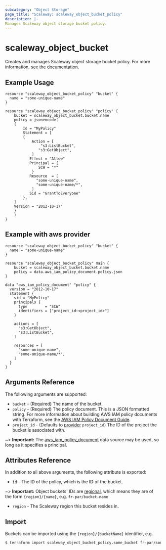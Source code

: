 ```yaml
---
subcategory: "Object Storage"
page_title: "Scaleway: scaleway_object_bucket_policy"
description: |-
Manages Scaleway object storage bucket policy.
---
```


# scaleway_object_bucket

Creates and manages Scaleway object storage bucket policy.
For more information, see [the documentation](https://www.scaleway.com/en/docs/storage/object/api-cli/using-bucket-policies/).

## Example Usage

```hcl
resource "scaleway_object_bucket_policy" "bucket" {
  name = "some-unique-name"
}

resource "scaleway_object_bucket_policy" "policy" {
    bucket = scaleway_object_bucket.bucket.name
    policy = jsonencode(
    {
        Id = "MyPolicy"
        Statement = [
        {
            Action = [
                "s3:ListBucket",
               "s3:GetObject",
            ]
           Effect = "Allow"
           Principal = {
               SCW = "*"
            }
           Resource  = [
              "some-unique-name",
              "some-unique-name/*",
            ]
           Sid = "GrantToEveryone"
        },
    ]
    Version = "2012-10-17"
    }
    )
}
```

## Example with aws provider

```hcl
resource "scaleway_object_bucket_policy" "bucket" {
  name = "some-unique-name"
}

resource "scaleway_object_bucket_policy" main {
    bucket = scaleway_object_bucket.bucket.name
    policy = data.aws_iam_policy_document.policy.json
}

data "aws_iam_policy_document" "policy" {
  version = "2012-10-17"
  statement {
    sid = "MyPolicy"
    principals {
      type        = "SCW"
      identifiers = ["project_id:<project_id>"]
    }

    actions = [
      "s3:GetObject",
      "s3:ListBucket",
    ]

    resources = [
      "some-unique-name",
      "some-unique-name/*",
    ]
  }
}
```

## Arguments Reference

The following arguments are supported:

* `bucket` - (Required) The name of the bucket.
* `policy` - (Required) The policy document. This is a JSON formatted string. For more information about building AWS IAM policy documents with Terraform, see the [AWS IAM Policy Document Guide](https://learn.hashicorp.com/tutorials/terraform/aws-iam-policy?_ga=2.164714495.1557487853.1659960650-563504983.1635944492).
* `project_id` - (Defaults to [provider](../index.md#project_id) `project_id`) The ID of the project the bucket is associated with.

~> **Important:** The [aws_iam_policy_document](https://registry.terraform.io/providers/hashicorp/aws/latest/docs/data-sources/iam_policy_document) data source may be used, so long as it specifies a principal.

## Attributes Reference

In addition to all above arguments, the following attribute is exported:

* `id` - The ID of the policy, which is the ID of the bucket.

~> **Important:** Object buckets' IDs are [regional](../guides/regions_and_zones.md#resource-ids), which means they are of the form `{region}/{name}`, e.g. `fr-par/bucket-name`

* `region` - The Scaleway region this bucket resides in.

## Import

Buckets can be imported using the `{region}/{bucketName}` identifier, e.g.

```bash
$ terraform import scaleway_object_bucket_policy.some_bucket fr-par/some-bucket
```
